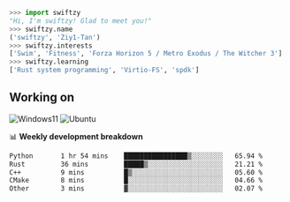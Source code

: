 ```python
>>> import swiftzy
"Hi, I'm swiftzy! Glad to meet you!"
>>> swiftzy.name
('swiftzy', 'Ziy1-Tan')
>>> swiftzy.interests
['Swim', 'Fitness', 'Forza Horizon 5 / Metro Exodus / The Witcher 3']
>>> swiftzy.learning
['Rust system programming', 'Virtio-FS', 'spdk']
```

## Working on

![Windows11](https://img.shields.io/badge/Windows%2011-00adef?style=flat-square&logo=windows&logoColor=ffffff)
![Ubuntu](https://img.shields.io/badge/Ubuntu%20(WSL)-dd4814?style=flat-square&logo=ubuntu&logoColor=ffffff)

📊 **Weekly development breakdown**
<!--START_SECTION:waka-->

```txt
Python       1 hr 54 mins    ████████████████▒░░░░░░░░   65.94 %
Rust         36 mins         █████▒░░░░░░░░░░░░░░░░░░░   21.21 %
C++          9 mins          █▒░░░░░░░░░░░░░░░░░░░░░░░   05.60 %
CMake        8 mins          █░░░░░░░░░░░░░░░░░░░░░░░░   04.66 %
Other        3 mins          ▓░░░░░░░░░░░░░░░░░░░░░░░░   02.07 %
```

<!--END_SECTION:waka-->
